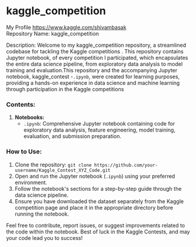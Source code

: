 # kaggle_competition
My Profile
https://www.kaggle.com/shivambasak 
<br>
Repository Name: kaggle_competition

Description:
Welcome to my kaggle_competition repository, a streamlined codebase for tackling the Kaggle competitions . This repository contains  Jupyter notebook, of every competition I participated, which encapsulates the entire data science pipeline, from exploratory data analysis to model training and evaluation.This repository and the accompanying Jupyter notebook, kaggle_contest -`.ipynb`, were created for learning purposes, providing a hands-on experience in data science and machine learning through participation in the Kaggle competitions 

### Contents:

1. **Notebooks:**
   - `.ipynb`: Comprehensive Jupyter notebook containing code for exploratory data analysis, feature engineering, model training, evaluation, and submission preparation.

### How to Use:

1. Clone the repository: `git clone https://github.com/your-username/Kaggle_Contest_XYZ_Code.git`
2. Open and run the Jupyter notebook (`.ipynb`) using your preferred environment.
3. Follow the notebook's sections for a step-by-step guide through the data science pipeline.
4. Ensure you have downloaded the dataset separately from the Kaggle competition page and place it in the appropriate directory before running the notebook.

Feel free to contribute, report issues, or suggest improvements related to the code within the notebook. Best of luck in the Kaggle Contests, and may your code lead you to success!
